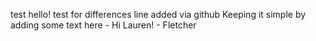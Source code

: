 test hello!
test for differences
line added via github
Keeping it simple by adding some text here - Hi Lauren! - Fletcher
